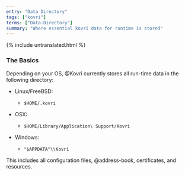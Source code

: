 ```yaml
---
entry: "Data Directory"
tags: ["kovri"]
terms: ["Data-Directory"]
summary: "Where essential kovri data for runtime is stored"
---
```


{% include untranslated.html %}
### The Basics

Depending on your OS, @Kovri currently stores all run-time data in the following directory:

- Linux/FreeBSD:
  - `$HOME/.kovri`

- OSX:
  - `$HOME/Library/Application\ Support/Kovri`

- Windows:
  - `"$APPDATA"\\Kovri`

This includes all configuration files, @address-book, certificates, and resources.
